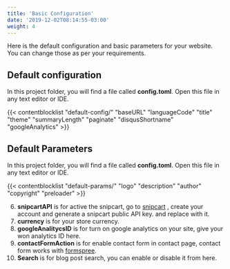 ```yaml
---
title: 'Basic Configuration'
date: '2019-12-02T08:14:55-03:00'
weight: 4
---
```


Here is the default configuration and basic parameters for your website. You can change those as per your requirements.

## Default configuration

In this project folder, you will find a file called **config.toml**. Open this file in any text editor or IDE.

{{< contentblocklist "default-config/" "baseURL" "languageCode" "title" "theme" "summaryLength" "paginate" "disqusShortname" "googleAnalytics" >}}

## Default Parameters

In this project folder, you will find a file called **config.toml**. Open this file in any text editor or IDE.

{{< contentblocklist "default-params/"  "logo"  "description" "author"  "copyright" "preloader"  >}}

6. **snipcartAPI** is for active the snipcart, go to [snipcart](https://snipcart.com/) , create your account and generate a snipcart public API key. and replace with it.
7. **currency** is for your store currency.
8. **googleAnalitycsID** is for turn on google analytics on your site, give your won analytics ID here.
9. **contactFormAction** is for enable contact form in contact page, contact form works with [formspree](https://formspree.io/).
12. **Search** is for blog post search, you can enable or disable it from here.
